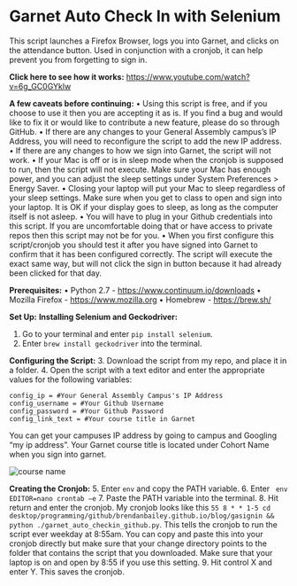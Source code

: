 # Garnet Auto Check In with Selenium
This script launches a Firefox Browser, logs you into Garnet, and clicks on the attendance button. Used in conjunction with a cronjob, it can help prevent you from forgetting to sign in.

**Click here to see how it works:** https://www.youtube.com/watch?v=6g_GC0GYklw

**A few caveats before continuing:**
•	Using this script is free, and if you choose to use it then you are accepting it as is. If you find a bug and would like to fix it or would like to contribute a new feature, please do so through GitHub.
•	If there are any changes to your General Assembly campus’s IP Address, you will need to reconfigure the script to add the new IP address.
•	If there are any changes to how we sign into Garnet, the script will not work.
•	If your Mac is off or is in sleep mode when the cronjob is supposed to run, then the script will not execute. Make sure your Mac has enough power, and you can adjust the sleep settings under System Preferences > Energy Saver.
•	Closing your laptop will put your Mac to sleep regardless of your sleep settings. Make sure when you get to class to open and sign into your laptop. It is OK if your display goes to sleep, as long as the computer itself is not asleep.
•	You will have to plug in your Github credentials into this script. If you are uncomfortable doing that or have access to private repos then this script may not be for you.
•	When you first configure this script/cronjob you should test it after you have signed into Garnet to confirm that it has been configured correctly. The script will execute the exact same way, but will not click the sign in button because it had already been clicked for that day.

**Prerequisites:**
•	Python 2.7 - https://www.continuum.io/downloads
•	Mozilla Firefox - https://www.mozilla.org
•	Homebrew - https://brew.sh/

**Set Up:**
**Installing Selenium and Geckodriver:**
1.	Go to your terminal and enter ```pip install selenium```.
2.	Enter ```brew install geckodriver``` into the terminal.

**Configuring the Script:**
3.	Download the script from my repo, and place it in a folder.
4.	Open the script with a text editor and enter the appropriate values for the following variables:
```
config_ip = #Your General Assembly Campus's IP Address
config_username = #Your Github Username
config_password = #Your Github Password
config_link_text = #Your course title in Garnet
```
You can get your campuses IP address by going to campus and Googling “my ip address”. Your Garnet course title is located under Cohort Name when you sign into garnet.

![course name](https://raw.githubusercontent.com/brendanbailey/brendanbailey.github.io/Blog/GASignin/course_name.png)

**Creating the Cronjob:**
5.	Enter ```env``` and copy the PATH variable.
6.	Enter ``` env EDITOR=nano crontab –e```
7.	Paste the PATH variable into the terminal.
8.	Hit return and enter the cronjob. My cronjob looks like this ```55 8 * * 1-5 cd desktop/programming/github/brendanbailey.github.io/blog/gasignin && python ./garnet_auto_checkin_github.py```. This tells the cronjob to run the script ever weekday at 8:55am. You can copy and paste this into your cronjob directly but make sure that your change directory points to the folder that contains the script that you downloaded. Make sure that your laptop is on and open by 8:55 if you use this setting.
9.	Hit control X and enter Y. This saves the cronjob.
